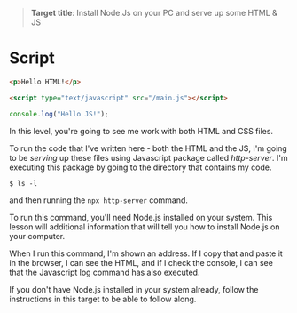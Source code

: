 > **Target title**: Install Node.Js on your PC and serve up some HTML & JS

# Script

```html
<p>Hello HTML!</p>

<script type="text/javascript" src="/main.js"></script>
```

```js
console.log("Hello JS!");
```

In this level, you're going to see me work with both HTML and CSS files.

To run the code that I've written here - both the HTML and the JS, I'm going to be _serving_ up these files using Javascript package called _http-server_. I'm executing this package by going to the directory that contains my code.

```
$ ls -l
```

and then running the `npx http-server` command.

To run this command, you'll need Node.js installed on your system. This lesson will additional information that will tell you how to install Node.js on your computer.

When I run this command, I'm shown an address. If I copy that and paste it in the browser, I can see the HTML, and if I check the console, I can see that the Javascript log command has also executed.

If you don't have Node.js installed in your system already, follow the instructions in this target to be able to follow along.

